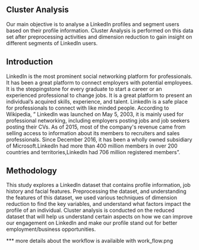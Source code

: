 ## Cluster Analysis
Our main objective is to analyse a LinkedIn profiles and segment users based on their profile information. Cluster Analysis is performed on this data set after preprocessing activities and dimension reduction to gain insight on different segments of LinkedIn users.

## Introduction
LinkedIn is the most prominent social networking platform for professionals. It has been a great platform to connect employers with potential employees. It is the steppingstone for every graduate to start a career or an experienced professional to change jobs. It is a great platform to present an individual’s acquired skills, experience, and talent.  LinkedIn is a safe place for professionals to connect with like minded people. According to Wikipedia, ” LinkedIn was launched on May 5, 2003, it is mainly used for professional networking, including employers posting jobs and job seekers posting their CVs. As of 2015, most of the company's revenue came from selling access to information about its members to recruiters and sales professionals. Since December 2016, it has been a wholly owned subsidiary of Microsoft.LinkedIn had more than 400 million members in over 200 countries and territories,LinkedIn had 706 million registered members”.

## Methodology
This study explores a LinkedIn dataset that contains profile information, job history and facial features. Preprocessing the dataset, and understanding the features of this dataset, we used various techniques of dimension reduction to find the key variables, and understand what factors impact the profile of an individual. Cluster analysis is conducted on the reduced dataset that will help us understand certain aspects on how we can improve our engagement on LinkedIn and make our profile stand out for better employment/business opportunities. 


*** more details about the workflow is availaible with work_flow.png
